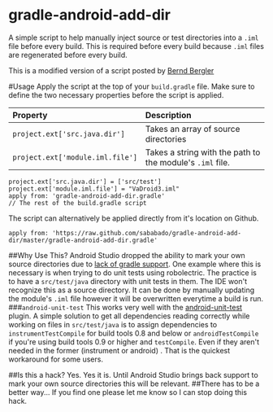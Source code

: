 gradle-android-add-dir
======================

A simple script to help manually inject source or test directories into a `.iml` file before every build. This is required before every build because `.iml` files are regenerated before every build.

This is a modified version of a script posted by [Bernd Bergler](https://groups.google.com/forum/#!msg/adt-dev/v0AluPBcoy0/KXR7oOmRQZIJ)

#Usage
Apply the script at the top of your `build.gradle` file. Make sure to define the two necessary properties before the script is applied.

| Property | Description |
|:---------|:------------|
| `project.ext['src.java.dir']` | Takes an array of source directories |
| `project.ext['module.iml.file']` | Takes a string with the path to the module's `.iml` file. |
	
    project.ext['src.java.dir'] = ['src/test']
    project.ext['module.iml.file'] = "VaDroid3.iml"
    apply from: 'gradle-android-add-dir.gradle'
	// The rest of the build.gradle script
	
The script can alternatively be applied directly from it's location on Github.

	apply from: 'https://raw.github.com/sababado/gradle-android-add-dir/master/gradle-android-add-dir.gradle'

##Why Use This?
Android Studio dropped the ability to mark your own source directories due to [lack of gradle support](https://groups.google.com/forum/#!msg/adt-dev/v0AluPBcoy0/QEaSOgsNxCMJ). One example where this is necessary is when trying to do unit tests using robolectric. The practice is to have a `src/test/java` directory with unit tests in them. The IDE won't recognize this as a source directory. It can be done by manually updating the module's `.iml` file however it will be overwritten everytime a build is run.
###`android-unit-test`
This works very well with the [android-unit-test](https://github.com/JCAndKSolutions/android-unit-test) plugin. A simple solution to get all dependencies reading correctly while working on files in `src/test/java` is to assign dependencies to `instrumentTestCompile` for build tools 0.8 and below or `androidTestCompile` if you're using build tools 0.9 or higher and `testCompile`. Even if they aren't needed in the former (instrument or android) . That is the quickest workaround for some users.

##Is this a hack?
Yes. Yes it is. Until Android Studio brings back support to mark your own source directories this will be relevant. 
##There has to be a better way...
If you find one please let me know so I can stop doing this hack.

